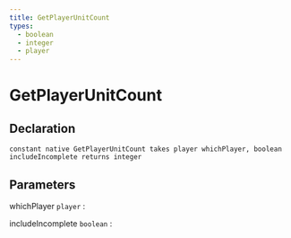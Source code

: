 ```yaml
---
title: GetPlayerUnitCount
types:
  - boolean
  - integer
  - player
---
```


# GetPlayerUnitCount

## Declaration

```jass
constant native GetPlayerUnitCount takes player whichPlayer, boolean includeIncomplete returns integer
```

## Parameters
whichPlayer `player`
: 

includeIncomplete `boolean`
: 

